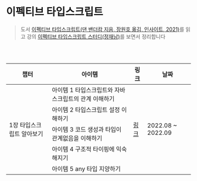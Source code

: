 # 이펙티브 타입스크립트

> 도서 [이펙티브 타입스크립트(댄 밴더캄 지음, 장원호 옮김, 인사이트, 2021)](http://www.yes24.com/Product/Goods/102124327)를 읽고 강의 [이펙티브 타입스크립트 스터디(정재남)](https://www.youtube.com/playlist?list=PLjQV3hketAJmXGaWCMGB9-085EiefWcyw)를 보면서 정리합니다

<br />
<br />

<table>
    <thead>
        <tr>
            <th>챕터</th>
            <th>아이템</th>
            <th>링크</th>
            <th>날짜</th>
        </tr>
    </thead>
    <tbody>
        <tr>
            <td rowspan=5>1장 타입스크립트 알아보기</td>
            <td>아이템 1 타입스크립트와 자바스크립트의 관계 이해하기</td>
            <td rowspan=5><a href="https://www.notion.so/1-01-05-0de56ca852424a9595ad685225bcb817">링크</a></td>
            <td rowspan=5>2022.08 ~ 2022.09</td>
        </tr>
        <tr>
            <td>아이템 2 타입스크립트 설정 이해하기</td>
        </tr>
        <tr>
            <td>아이템 3 코드 생성과 타입이 관계없음을 이해하기</td>
        </tr>
        <tr>
            <td>아이템 4 구조적 타이핑에 익숙해지기</td>
        </tr>
         <tr>
            <td>아이템 5 any 타입 지양하기</td>
        </tr>
    </tbody>
</table>

<br />
<br />